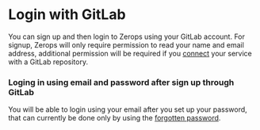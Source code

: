 # Login with GitLab

You can sign up and then login to Zerops using your GitLab account. For signup, Zerops will only require permission to read your name and email address, additional permission will be required if you [connect]() your service with a GitLab repository.

### Loging in using email and password after sign up through GitLab

You will be able to login using your email after you set up your password, that can currently be done only by using the [forgotten password]().
